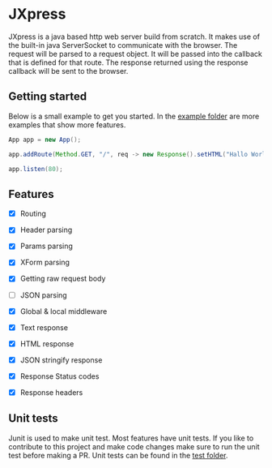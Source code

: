 # JXpress
JXpress is a java based http web server build from scratch. It makes use of the built-in java ServerSocket to communicate with the browser.
The request will be parsed to a request object. It will be passed into the callback that is defined for that route. 
The response returned using the response callback will be sent to the browser.


## Getting started

Below is a small example to get you started. In the [example folder](https://github.com/kevinveld2001/JXpress/tree/master/src/main/java/example) are more examples that show more features.

```java
App app = new App();

app.addRoute(Method.GET, "/", req -> new Response().setHTML("Hallo World"));

app.listen(80);
```

## Features

- [X] Routing
- [X] Header parsing
- [X] Params parsing
- [X] XForm parsing
- [X] Getting raw request body
- [ ] JSON parsing
- [X] Global & local middleware 

- [X] Text response
- [X] HTML response
- [X] JSON stringify response 
- [X] Response Status codes
- [X] Response headers


## Unit tests

Junit is used to make unit test. Most features have unit tests. 
If you like to contribute to this project and make code changes make sure to run the unit test before making a PR.
Unit tests can be found in the [test folder](https://github.com/kevinveld2001/JXpress/tree/master/src/test/java).
